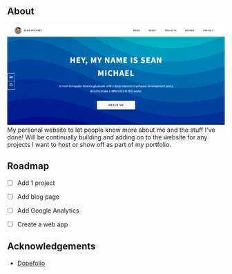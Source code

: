 ## About
![Website preview](https://github.com/seanmic1/seanmic1.github.io/blob/main/assets/png/website%20preview.png)
My personal website to let people know more about me and the stuff I've done!
Will be continually building and adding on to the website for any projects I want to host or show off as part of my portfolio.

## Roadmap
- [ ] Add 1 project

- [ ] Add blog page

- [ ] Add Google Analytics

- [ ] Create a web app

## Acknowledgements
- [Dopefolio](https://github.com/rammcodes/dopefolio)
